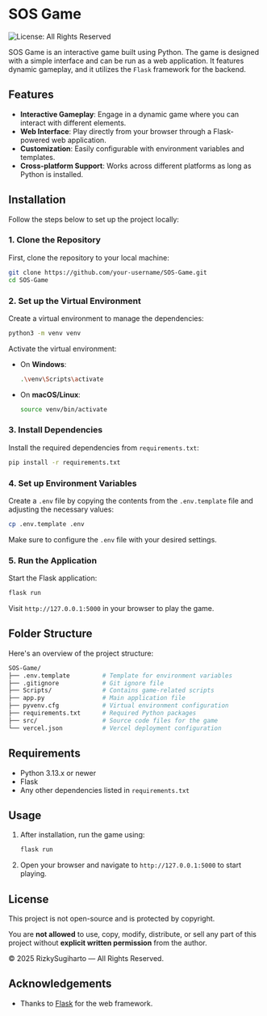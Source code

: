 
# SOS Game

![License: All Rights Reserved](https://img.shields.io/badge/license-All%20Rights%20Reserved-red)

SOS Game is an interactive game built using Python. The game is designed with a simple interface and can be run as a web application. It features dynamic gameplay, and it utilizes the `Flask` framework for the backend.

## Features

- **Interactive Gameplay**: Engage in a dynamic game where you can interact with different elements.
- **Web Interface**: Play directly from your browser through a Flask-powered web application.
- **Customization**: Easily configurable with environment variables and templates.
- **Cross-platform Support**: Works across different platforms as long as Python is installed.

## Installation

Follow the steps below to set up the project locally:

### 1. Clone the Repository

First, clone the repository to your local machine:

```bash
git clone https://github.com/your-username/SOS-Game.git
cd SOS-Game
```

### 2. Set up the Virtual Environment

Create a virtual environment to manage the dependencies:

```bash
python3 -m venv venv
```

Activate the virtual environment:

- On **Windows**:

    ```bash
    .\venv\Scripts\activate
    ```

- On **macOS/Linux**:

    ```bash
    source venv/bin/activate
    ```

### 3. Install Dependencies

Install the required dependencies from `requirements.txt`:

```bash
pip install -r requirements.txt
```

### 4. Set up Environment Variables

Create a `.env` file by copying the contents from the `.env.template` file and adjusting the necessary values:

```bash
cp .env.template .env
```

Make sure to configure the `.env` file with your desired settings.

### 5. Run the Application

Start the Flask application:

```bash
flask run
```

Visit `http://127.0.0.1:5000` in your browser to play the game.

## Folder Structure

Here's an overview of the project structure:

```bash
SOS-Game/
├── .env.template         # Template for environment variables
├── .gitignore            # Git ignore file
├── Scripts/              # Contains game-related scripts
├── app.py                # Main application file
├── pyvenv.cfg            # Virtual environment configuration
├── requirements.txt      # Required Python packages
├── src/                  # Source code files for the game
└── vercel.json           # Vercel deployment configuration
```

## Requirements

- Python 3.13.x or newer
- Flask
- Any other dependencies listed in `requirements.txt`

## Usage

1. After installation, run the game using:

    ```bash
    flask run
    ```

2. Open your browser and navigate to `http://127.0.0.1:5000` to start playing.

## License

This project is not open-source and is protected by copyright.

You are **not allowed** to use, copy, modify, distribute, or sell any part of this project without **explicit written permission** from the author.

© 2025 RizkySugiharto — All Rights Reserved.

## Acknowledgements

- Thanks to [Flask](https://flask.palletsprojects.com/) for the web framework.
